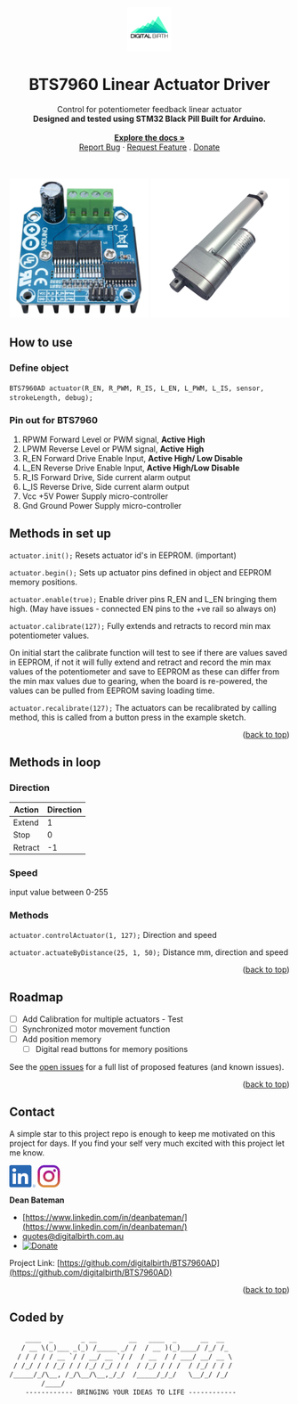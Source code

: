 <div id="top"></div>

<!-- PROJECT LOGO -->
<br />
<div align="center">
  <a href="https://github.com/digitalbirth/BTS7960AD">
    <img src="images/logo_bg.png" alt="Logo" width="80" height="80">
  </a>
  <h1 align="center">BTS7960 Linear Actuator Driver</h1>
  <p align="center">
    Control for potentiometer feedback linear actuator
    <br />
    <strong>Designed and tested using STM32 Black Pill Built for Arduino.</strong>
    <br />
    <br />
    <a href="https://github.com/digitalbirth/BTS7960AD"><strong>Explore the docs »</strong></a>
    <br />
    <a href="https://github.com/digitalbirth/BTS7960AD/issues">Report Bug</a>
    ·
    <a href="https://github.com/digitalbirth/BTS7960AD/issues">Request Feature</a>
    .
    <a href="https://www.paypal.com/cgi-bin/webscr?cmd=_s-xclick&hosted_button_id=YFJKGDDSEL7D2">Donate</a>
  </p>
</div>
<br />
<br />
<div align="center">
        <img src="images/bts7960-h-bridge-motor-driver-max-43a.jpg" width="250"/>
        <img src="images/linear-actuator.jpg" width="250"/>
</div>


## How to use

### Define object

`BTS7960AD actuator(R_EN, R_PWM, R_IS, L_EN, L_PWM, L_IS, sensor, strokeLength, debug);`

### Pin out for BTS7960

1. RPWM Forward Level or PWM signal, **Active High**
2. LPWM Reverse Level or PWM signal, **Active High**
3. R_EN Forward Drive Enable Input, **Active High/ Low Disable**
4. L_EN Reverse Drive Enable Input, **Active High/Low Disable**
5. R_IS Forward Drive, Side current alarm output
6. L_IS Reverse Drive, Side current alarm output
7. Vcc +5V Power Supply micro-controller
8. Gnd Ground Power Supply micro-controller

## Methods in set up

`actuator.init();`      Resets actuator id's in EEPROM. (important)

`actuator.begin();`     Sets up actuator pins defined in object and EEPROM memory positions.

`actuator.enable(true);`  Enable driver pins R_EN and L_EN bringing them high. (May have issues - connected EN pins to the +ve rail so always on)

`actuator.calibrate(127);`   Fully extends and retracts to record min max potentiometer values.

On initial start the calibrate function will test to see if there are values saved in EEPROM, if not it will fully extend and retract and record the min max values of the potentiometer and save to EEPROM as these can differ from the min max values due to gearing, when the board is re-powered, the values can be pulled from EEPROM saving loading time.

 
`actuator.recalibrate(127);`   The actuators can be recalibrated by calling method, this is called from a button press in the example sketch.

<p align="right">(<a href="#top">back to top</a>)</p>

## Methods in loop

### Direction

| Action  | Direction |
| ------------- | ------------- |
| Extend  | 1  |
| Stop  | 0  |
| Retract  | -1  |

### Speed

input value between 0-255

### Methods

`actuator.controlActuator(1, 127);` Direction and speed

`actuator.actuateByDistance(25, 1, 50);` Distance mm, direction and speed

<p align="right">(<a href="#top">back to top</a>)</p>

<!-- ROADMAP -->
## Roadmap

- [ ] Add Calibration for multiple actuators - Test
- [ ] Synchronized motor movement function
- [ ] Add position memory
    - [ ] Digital read buttons for memory positions

See the [open issues](https://github.com/digitalbirth/BTS7960AD/issues) for a full list of proposed features (and known issues).

<p align="right">(<a href="#top">back to top</a>)</p>


<!-- CONTACT -->
## Contact

A simple star to this project repo is enough to keep me motivated on this project for days. If you find your self very much excited with this project let me know.

[<img src="images/linkedin.png" height="40em" align="center" alt="Follow Digital Birth on LinkedIn" title="Follow Digital Birth on LinkedIn"/>](https://www.linkedin.com/company/digitalbirth)
[<img src="images/instagram.svg" height="40em" align="center" alt="Follow Digital Birth on Instagram" title="Follow Digital Birth on Instagram"/>](https://www.instagram.com/digitalbirthau/)

**Dean Bateman** 
- [https://www.linkedin.com/in/deanbateman/](https://www.linkedin.com/in/deanbateman/) 
- quotes@digitalbirth.com.au
- [![Donate](https://img.shields.io/badge/Donate-PayPal-green.svg)](https://www.paypal.com/cgi-bin/webscr?cmd=_s-xclick&hosted_button_id=YFJKGDDSEL7D2)





Project Link: [https://github.com/digitalbirth/BTS7960AD](https://github.com/digitalbirth/BTS7960AD)

<p align="right">(<a href="#top">back to top</a>)</p>

## Coded by


        ____  _       _ __        __   ____  _      __  __
       / __ \(_)___ _(_) /_____ _/ /  / __ )(_)____/ /_/ /_    
	  / / / / / __ `/ / __/ __ `/ /  / __  / / ___/ __/ __ \   
	 / /_/ / / /_/ / / /_/ /_/ / /  / /_/ / / /  / /_/ / / /  
	/_____/_/\__, /_/\__/\__,_/_/  /_____/_/_/   \__/_/ /_/ 
            /____/    
        ------------ BRINGING YOUR IDEAS TO LIFE ------------                                      